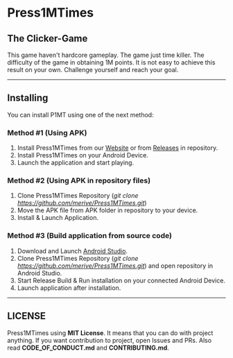 # Press1MTimes

## The Clicker-Game

This game haven't hardcore gameplay. The game just time killer. The difficulty of the game in
obtaining 1M points. It is not easy to achieve this result on your own. Challenge yourself and reach
your goal.
_____

## Installing

You can install P1MT using one of the next method:

### Method #1 (Using APK)

1. Install Press1MTimes from our [Website](https://merive.herokuapp.com/P1MT) or
   from [Releases](https://github.com/merive/Press1MTimes/releases) in repository.
2. Install Press1MTimes on your Android Device.
3. Launch the application and start playing.

### Method #2 (Using APK in repository files)

1. Clone Press1MTimes Repository (_git clone https://github.com/merive/Press1MTimes.git_)
2. Move the APK file from APK folder in repository to your device.
3. Install & Launch Application.

### Method #3 (Build application from source code)

1. Download and Launch [Android Studio](https://developer.android.com/studio).
2. Clone Press1MTimes Repository (_git clone https://github.com/merive/Press1MTimes.git_) and open
   repository in Android Studio.
3. Start Release Build & Run installation on your connected Android Device.
4. Launch application after installation.

_____

## LICENSE

Press1MTimes using **MIT License**. It means that you can do with project anything. If you want
contribution to project, open Issues and PRs. Also read **CODE_OF_CONDUCT.md** and
**CONTRIBUTING.md**.